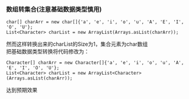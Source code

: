 ### 数组转集合(注意基础数据类型慎用)  
```  
char[] charArr = new char[]{'a', 'e', 'i', 'o', 'u', 'A', 'E', 'I', 'O', 'U'};  
List<Character> charList = new ArrayList(Arrays.asList(charArr));  
```  
然而这样转换出来的charList的Size为1，集合元素为char数组  
把基础数据类型转换将代码修改为：  
```  
Character[] charArr = new Character[]{'a', 'e', 'i', 'o', 'u', 'A', 'E', 'I', 'O', 'U'};  
List<Character> charList = new ArrayList<Character>(Arrays.asList(charArr));  
```  
达到预期效果